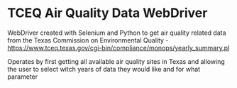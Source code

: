 # TCEQ Air Quality Data WebDriver

WebDriver created with Selenium and Python to get air quality related data from the Texas Commission on Environmental Quality - https://www.tceq.texas.gov/cgi-bin/compliance/monops/yearly_summary.pl

Operates by first getting all available air quality sites in Texas and allowing the user to select witch years of data they would like and for what parameter
